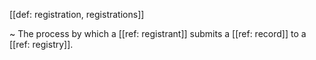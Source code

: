 [[def: registration, registrations]]

~ The process by which a [[ref: registrant]] submits a [[ref: record]] to a [[ref: registry]].

